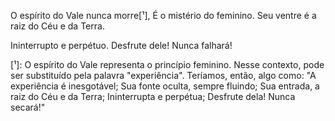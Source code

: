 O espírito do Vale nunca morre[¹],
É o mistério do feminino.
Seu ventre é a raiz do Céu e da Terra. 

Ininterrupto e perpétuo.
Desfrute dele! Nunca falhará!

[¹]: O espírito do Vale representa o princípio feminino. Nesse contexto, pode ser substituído pela palavra "experiência". Teríamos, então, algo como: "A experiência é inesgotável; Sua fonte oculta, sempre fluindo; Sua entrada, a raiz do Céu e da Terra; Ininterrupta e perpétua; Desfrute dela! Nunca secará!"